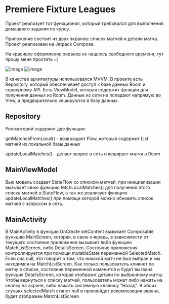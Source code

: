 <h1> Premiere Fixture Leagues </h1>
Проект реализует тот функционал, который требовался для выполнения домашнего задания по курсу.
<p>Приложение состоит из двух экранов: список матчей и детали матча. Проект реализован на Jetpack Compose. </p>
<p>На красивое оформление экранов не нашлось свободного времени, тут прошу меня простить =)</p>
  
![image](https://github.com/user-attachments/assets/fd0b4dbd-86e5-4c30-a4a2-78af5a5f8f0b)  ![image](https://github.com/user-attachments/assets/c7ca5601-8ae2-438a-a0b8-3e989a9b7a2f)

<p>В качестве архитектуры использовался MVVM. В проекте есть Repository, который обеспечивает доступ к базе данных Room и серверному API. Есть ViewModel, которая содержит функции для получения данных из Room. Данные из сети не попадают напрямую во View,
а предварительно кешируются в базу данных.</p>

<h2>Repository</h2>
<p>Репозиторий содержит две функции: </p>
<p>getMatchesFromLocal() - возвращает Flow, который содержит List матчей из локальной базы данных</p>
<p>updateLocalMatches() - делает запрос в сеть и кеширует матчи в Room</p>

<h2>MainViewModel</h2>
<p>Вью модель создает StateFlow со списком матчей, при инициализации вызывает свою функцию fetchLocalMatches() для получения этого списка матчей в StateFlow, а так же реализует функцию updateLocalMatches() при помощи которой можно обновить список матчей с запросом в сеть.</p>

<h2>MainActivity</h2>
<p>В MainActivity в функции OnCreate setContent вызывает Composable функцию MainScreen, которая, в свою очередь, в зависимости от текущего состояния приложения вызывает либо функцию MatchListScreen, либо DetailsScreen. Состояние
приложения контроллируется при помощи mutableState переменной SelectedMatch. Если она null, это говорит о том, что никакой матч не был выбран и мы находимся на MatchListScreen. Как только пользователь кликнет по матчу в списке, состояние переменной изменится и будет вызвана
функция DetailsScreen, которая отобразит детали по выбранному матчу. Чтобы вернуться к списку матчей, пользователь может либо нажать на кнопку на экране, либо нажать системную клавишу "Назад". В обоих случаях selectedMatch станет null и произойдет рекомпозиция экрана,
будет отображен MatchListScreen</p>

